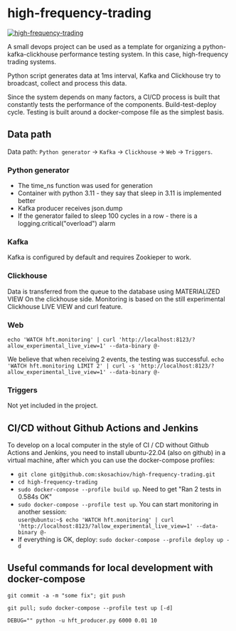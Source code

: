 # high-frequency-trading

[![high-frequency-trading](https://github.com/skosachiov/high-frequency-trading/actions/workflows/main.yml/badge.svg)](https://github.com/skosachiov/high-frequency-trading/actions/workflows/main.yml)

A small devops project can be used as a template for organizing a python-kafka-clickhouse performance testing system. In this case, high-frequency trading systems.

Python script generates data at 1ms interval, Kafka and Clickhouse try to broadcast, collect and process this data.

Since the system depends on many factors, a CI/CD process is built that constantly tests the performance of the components. Build-test-deploy cycle. Testing is built around a docker-compose file as the simplest basis.

## Data path

Data path: `Python generator` -> `Kafka` -> `Clickhouse` -> `Web` -> `Triggers`.

### Python generator

- The time_ns function was used for generation
- Container with python 3.11 - they say that sleep in 3.11 is implemented better
- Kafka producer receives json.dump
- If the generator failed to sleep 100 cycles in a row - there is a logging.critical("overload") alarm

### Kafka

Kafka is configured by default and requires Zookieper to work.

### Clickhouse

Data is transferred from the queue to the database using MATERIALIZED VIEW On the clickhouse side. Monitoring is based on the still experimental Clickhouse LIVE VIEW and curl feature.

### Web

`echo 'WATCH hft.monitoring' | curl 'http://localhost:8123/?allow_experimental_live_view=1' --data-binary @-`

We believe that when receiving 2 events, the testing was successful.
`echo 'WATCH hft.monitoring LIMIT 2' | curl -s 'http://localhost:8123/?allow_experimental_live_view=1' --data-binary @-`

### Triggers

Not yet included in the project.

## CI/CD without Github Actions and Jenkins

To develop on a local computer in the style of CI / CD without Github Actions and Jenkins, you need to install ubuntu-22.04 (also on github) in a virtual machine, after which you can use the docker-compose profiles:
- `git clone git@github.com:skosachiov/high-frequency-trading.git`
- `cd high-frequency-trading`
- `sudo docker-compose --profile build up`. Need to get "Ran 2 tests in 0.584s OK"
- `sudo docker-compose --profile test up`. You can start monitoring in another session: <br/>
`user@ubuntu:~$ echo 'WATCH hft.monitoring' | curl 'http://localhost:8123/?allow_experimental_live_view=1' --data-binary @-`
- If everything is OK, deploy: `sudo docker-compose --profile deploy up -d`

## Useful commands for local development with docker-compose

`git commit -a -m "some fix"; git push`

`git pull; sudo docker-compose --profile test up [-d]`

`DEBUG="" python -u hft_producer.py 6000 0.01 10`

